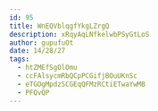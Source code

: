 ```yaml
---
id: 95
title: WnEQVblqgfYkgLZrgQ
description: xRqyAqLNfkelwbPSyGtLoS
author: gupufuOt
date: 14/28/27
tags:
  - htZMEfSgOlOmu
  - ccFAlsycmRbQCpPCGifjBOuUKnSc
  - eTGOgMpdzSCGEqQFMzRCtiETwaYwMB
  - PFQvQP
---
```

